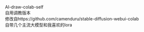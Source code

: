 AI-draw-colab-self   
自用调教版本  
修改自https://github.com/camenduru/stable-diffusion-webui-colab  
自带几个主流大模型和我喜欢的lora
